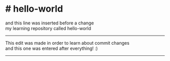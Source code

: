 <h1># hello-world</h1>
and this line was inserted before a change<br/>
my learning repository called hello-world<br/>
<hr/>
This edit was made in order to learn about commit changes<br/>
and this one was entered after everything! :)
<hr/>
